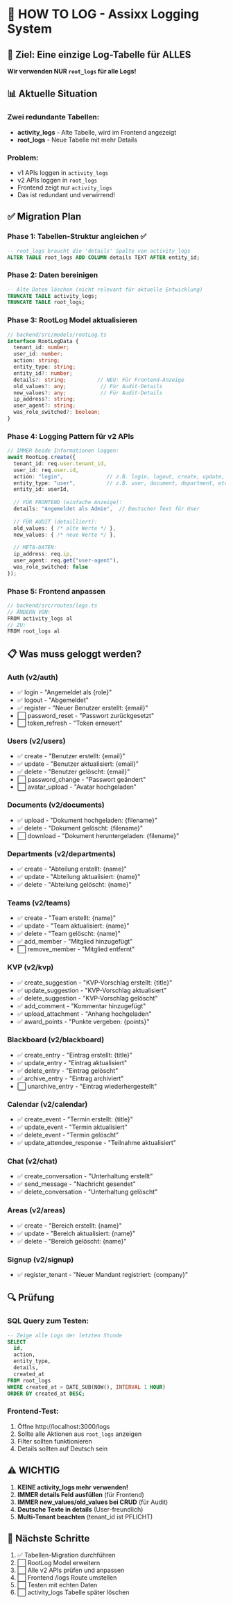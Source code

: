 # 📝 HOW TO LOG - Assixx Logging System

## 🎯 Ziel: Eine einzige Log-Tabelle für ALLES

**Wir verwenden NUR `root_logs` für alle Logs!**

## 📊 Aktuelle Situation

### Zwei redundante Tabellen:
- **activity_logs** - Alte Tabelle, wird im Frontend angezeigt
- **root_logs** - Neue Tabelle mit mehr Details

### Problem:
- v1 APIs loggen in `activity_logs`
- v2 APIs loggen in `root_logs` 
- Frontend zeigt nur `activity_logs`
- Das ist redundant und verwirrend!

## ✅ Migration Plan

### Phase 1: Tabellen-Struktur angleichen ✅
```sql
-- root_logs braucht die 'details' Spalte von activity_logs
ALTER TABLE root_logs ADD COLUMN details TEXT AFTER entity_id;
```

### Phase 2: Daten bereinigen
```sql
-- Alte Daten löschen (nicht relevant für aktuelle Entwicklung)
TRUNCATE TABLE activity_logs;
TRUNCATE TABLE root_logs;
```

### Phase 3: RootLog Model aktualisieren
```typescript
// backend/src/models/rootLog.ts
interface RootLogData {
  tenant_id: number;
  user_id: number;
  action: string;
  entity_type: string;
  entity_id?: number;
  details?: string;          // NEU: Für Frontend-Anzeige
  old_values?: any;           // Für Audit-Details
  new_values?: any;           // Für Audit-Details
  ip_address?: string;
  user_agent?: string;
  was_role_switched?: boolean;
}
```

### Phase 4: Logging Pattern für v2 APIs

```typescript
// IMMER beide Informationen loggen:
await RootLog.create({
  tenant_id: req.user.tenant_id,
  user_id: req.user.id,
  action: "login",              // z.B. login, logout, create, update, delete
  entity_type: "user",          // z.B. user, document, department, etc.
  entity_id: userId,
  
  // FÜR FRONTEND (einfache Anzeige):
  details: "Angemeldet als Admin",  // Deutscher Text für User
  
  // FÜR AUDIT (detailliert):
  old_values: { /* alte Werte */ },
  new_values: { /* neue Werte */ },
  
  // META-DATEN:
  ip_address: req.ip,
  user_agent: req.get("user-agent"),
  was_role_switched: false
});
```

### Phase 5: Frontend anpassen

```typescript
// backend/src/routes/logs.ts
// ÄNDERN VON:
FROM activity_logs al
// ZU:
FROM root_logs al
```

## 📋 Was muss geloggt werden?

### Auth (v2/auth)
- ✅ login - "Angemeldet als {role}"
- ✅ logout - "Abgemeldet"
- ✅ register - "Neuer Benutzer erstellt: {email}"
- ⬜ password_reset - "Passwort zurückgesetzt"
- ⬜ token_refresh - "Token erneuert"

### Users (v2/users)
- ✅ create - "Benutzer erstellt: {email}"
- ✅ update - "Benutzer aktualisiert: {email}"
- ✅ delete - "Benutzer gelöscht: {email}"
- ⬜ password_change - "Passwort geändert"
- ⬜ avatar_upload - "Avatar hochgeladen"

### Documents (v2/documents)
- ✅ upload - "Dokument hochgeladen: {filename}"
- ✅ delete - "Dokument gelöscht: {filename}"
- ⬜ download - "Dokument heruntergeladen: {filename}"

### Departments (v2/departments)
- ✅ create - "Abteilung erstellt: {name}"
- ✅ update - "Abteilung aktualisiert: {name}"
- ✅ delete - "Abteilung gelöscht: {name}"

### Teams (v2/teams)
- ✅ create - "Team erstellt: {name}"
- ✅ update - "Team aktualisiert: {name}"
- ✅ delete - "Team gelöscht: {name}"
- ✅ add_member - "Mitglied hinzugefügt"
- ⬜ remove_member - "Mitglied entfernt"

### KVP (v2/kvp)
- ✅ create_suggestion - "KVP-Vorschlag erstellt: {title}"
- ✅ update_suggestion - "KVP-Vorschlag aktualisiert"
- ✅ delete_suggestion - "KVP-Vorschlag gelöscht"
- ✅ add_comment - "Kommentar hinzugefügt"
- ✅ upload_attachment - "Anhang hochgeladen"
- ✅ award_points - "Punkte vergeben: {points}"

### Blackboard (v2/blackboard)
- ✅ create_entry - "Eintrag erstellt: {title}"
- ✅ update_entry - "Eintrag aktualisiert"
- ✅ delete_entry - "Eintrag gelöscht"
- ✅ archive_entry - "Eintrag archiviert"
- ⬜ unarchive_entry - "Eintrag wiederhergestellt"

### Calendar (v2/calendar)
- ✅ create_event - "Termin erstellt: {title}"
- ✅ update_event - "Termin aktualisiert"
- ✅ delete_event - "Termin gelöscht"
- ✅ update_attendee_response - "Teilnahme aktualisiert"

### Chat (v2/chat)
- ✅ create_conversation - "Unterhaltung erstellt"
- ✅ send_message - "Nachricht gesendet"
- ✅ delete_conversation - "Unterhaltung gelöscht"

### Areas (v2/areas)
- ✅ create - "Bereich erstellt: {name}"
- ✅ update - "Bereich aktualisiert: {name}"
- ✅ delete - "Bereich gelöscht: {name}"

### Signup (v2/signup)
- ✅ register_tenant - "Neuer Mandant registriert: {company}"

## 🔍 Prüfung

### SQL Query zum Testen:
```sql
-- Zeige alle Logs der letzten Stunde
SELECT 
  id,
  action,
  entity_type,
  details,
  created_at
FROM root_logs 
WHERE created_at > DATE_SUB(NOW(), INTERVAL 1 HOUR)
ORDER BY created_at DESC;
```

### Frontend-Test:
1. Öffne http://localhost:3000/logs
2. Sollte alle Aktionen aus `root_logs` anzeigen
3. Filter sollten funktionieren
4. Details sollten auf Deutsch sein

## ⚠️ WICHTIG

1. **KEINE activity_logs mehr verwenden!**
2. **IMMER details Feld ausfüllen** (für Frontend)
3. **IMMER new_values/old_values bei CRUD** (für Audit)
4. **Deutsche Texte in details** (User-freundlich)
5. **Multi-Tenant beachten** (tenant_id ist PFLICHT)

## 🚀 Nächste Schritte

1. ✅ Tabellen-Migration durchführen
2. ⬜ RootLog Model erweitern
3. ⬜ Alle v2 APIs prüfen und anpassen
4. ⬜ Frontend /logs Route umstellen
5. ⬜ Testen mit echten Daten
6. ⬜ activity_logs Tabelle später löschen